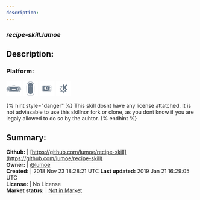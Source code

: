 ```yaml
---
description: 
---
```


### _recipe-skill.lumoe_  
## Description:  
  
### Platform:  
 ![Mark I](../.gitbook/assets/mark-1-icon.png)  ![Mark II](../.gitbook/assets/mark-2-icon.png)  ![Picroft](../.gitbook/assets/picroft-icon.png)  ![plasmoid](../.gitbook/assets/kde.png)   
  
{% hint style="danger" %}
This skill dosnt have any license attatched. It is not adviasable to use this skillnor fork or clone, as you dont know if you are legaly allowed to do so by the auhtor.
{% endhint %}
  
## Summary:  
**Github:** | [https://github.com/lumoe/recipe-skill](https://github.com/lumoe/recipe-skill)  
**Owner:** | [@lumoe](https://github.com/lumoe)  
**Created:** | 2018 Nov 23 18:28:21 UTC  **Last updated:** 2019 Jan 21 16:29:05 UTC  
**License:** | No License  
**Market status:** | [Not in Market](https://market.mycroft.ai/skill/)  
